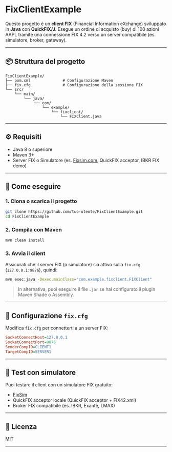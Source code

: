 # FixClientExample

Questo progetto è un **client FIX** (Financial Information eXchange) sviluppato in **Java** con **QuickFIX/J**. Esegue un ordine di acquisto (buy) di 100 azioni AAPL tramite una connessione FIX 4.2 verso un server compatibile (es. simulatore, broker, gateway).

---

## 📦 Struttura del progetto

```
FixClientExample/
├── pom.xml              # Configurazione Maven
├── fix.cfg              # Configurazione della sessione FIX
└── src/
    └── main/
        └── java/
            └── com/
                └── example/
                    └── fixclient/
                        └── FIXClient.java
```

---

## ⚙️ Requisiti

- Java 8 o superiore
- Maven 3+
- Server FIX o Simulatore (es. [Fixsim.com](https://fixsim.com), QuickFIX acceptor, IBKR FIX demo)

---

## 🚀 Come eseguire

### 1. Clona o scarica il progetto

```bash
git clone https://github.com/tuo-utente/FixClientExample.git
cd FixClientExample
```

### 2. Compila con Maven

```bash
mvn clean install
```

### 3. Avvia il client

Assicurati che il server FIX (o simulatore) sia attivo sulla `fix.cfg` (`127.0.0.1:9876`), quindi:

```bash
mvn exec:java -Dexec.mainClass="com.example.fixclient.FIXClient"
```

> In alternativa, puoi eseguire il file `.jar` se hai configurato il plugin Maven Shade o Assembly.

---

## 🔧 Configurazione `fix.cfg`

Modifica `fix.cfg` per connetterti a un server FIX:

```ini
SocketConnectHost=127.0.0.1
SocketConnectPort=9876
SenderCompID=CLIENT1
TargetCompID=SERVER1
```

---

## 🧪 Test con simulatore

Puoi testare il client con un simulatore FIX gratuito:

- [FixSim](https://fixsim.com/)
- QuickFIX acceptor locale (QuickFIX acceptor + FIX42.xml)
- Broker FIX compatibile (es. IBKR, Exante, LMAX)

---

## 📜 Licenza

MIT

---

